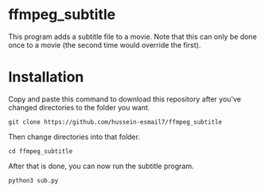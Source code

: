 # ffmpeg_subtitle
This program adds a subtitle file to a movie. Note that this can only be done once to a movie (the second time would override the first). 

# Installation
Copy and paste this command to download this repository after you've changed directories to the folder you want.
```
git clone https://github.com/hussein-esmail7/ffmpeg_subtitle
```
Then change directories into that folder.
```
cd ffmpeg_subtitle
```
After that is done, you can now run the subtitle program.
```
python3 sub.py
```
